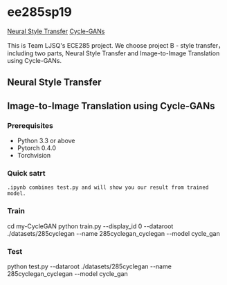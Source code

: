 # ee285sp19 
[Neural Style Transfer](https://github.com/liiuuiil/ee285sp19/blob/master/README.md#neural-style-transfer)  [Cycle-GANs](https://github.com/liiuuiil/ee285sp19/blob/master/README.md#image-to-image-translation-using-cycle-gans)

This is Team LJSQ's ECE285 project. We choose project B - style transfer，including two parts, Neural Style Transfer and Image-to-Image Translation using Cycle-GANs.

## Neural Style Transfer

## Image-to-Image Translation using Cycle-GANs
### Prerequisites
  * Python 3.3 or above
  * Pytorch 0.4.0
  * Torchvision
### Quick satrt
    .ipynb combines test.py and will show you our result from trained model.
### Train
  cd my-CycleGAN
  python train.py --display_id 0 --dataroot ./datasets/285cyclegan --name 285cyclegan_cyclegan --model cycle_gan
### Test
  python test.py --dataroot ./datasets/285cyclegan --name 285cyclegan_cyclegan --model cycle_gan
